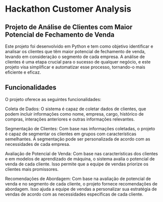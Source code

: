 # Hackathon Customer Analysis

## Projeto de Análise de Clientes com Maior Potencial de Fechamento de Venda
Este projeto foi desenvolvido em Python e tem como objetivo identificar e analisar os clientes que têm maior potencial de fechamento de venda, levando em consideração o segmento de cada empresa. A análise de clientes é uma etapa crucial para o sucesso de qualquer negócio, e este projeto visa simplificar e automatizar esse processo, tornando-o mais eficiente e eficaz.

## Funcionalidades
O projeto oferece as seguintes funcionalidades:

Coleta de Dados: O sistema é capaz de coletar dados de clientes, que podem incluir informações como nome, empresa, cargo, histórico de compras, interações anteriores e outras informações relevantes.

Segmentação de Clientes: Com base nas informações coletadas, o projeto é capaz de segmentar os clientes em grupos com características semelhantes. A segmentação pode ser personalizada de acordo com as necessidades de cada empresa.

Avaliação de Potencial de Venda: Com base nas características dos clientes e em modelos de aprendizado de máquina, o sistema avalia o potencial de venda de cada cliente. Isso permite que a equipe de vendas priorize os clientes mais promissores.

Recomendações de Abordagem: Com base na avaliação de potencial de venda e no segmento de cada cliente, o projeto fornece recomendações de abordagem. Isso ajuda a equipe de vendas a personalizar sua estratégia de vendas de acordo com as necessidades específicas de cada cliente.
